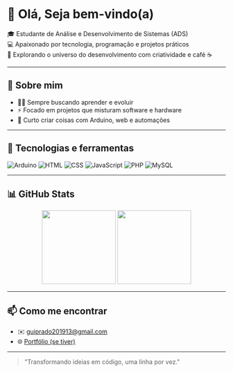 # 👋 Olá, Seja bem-vindo(a)

🎓 Estudante de Análise e Desenvolvimento de Sistemas (ADS)  
💻 Apaixonado por tecnologia, programação e projetos práticos  
🚀 Explorando o universo do desenvolvimento com criatividade e café ☕

---

## 🧠 Sobre mim

- 👨‍💻 Sempre buscando aprender e evoluir
- ⚡ Focado em projetos que misturam software e hardware
- 🔧 Curto criar coisas com Arduino, web e automações

---

## 💼 Tecnologias e ferramentas

![Arduino](https://img.shields.io/badge/-Arduino-00979D?style=for-the-badge&logo=arduino&logoColor=white)
![HTML](https://img.shields.io/badge/-HTML5-E34F26?style=for-the-badge&logo=html5&logoColor=white)
![CSS](https://img.shields.io/badge/-CSS3-1572B6?style=for-the-badge&logo=css3)
![JavaScript](https://img.shields.io/badge/-JavaScript-F7DF1E?style=for-the-badge&logo=javascript&logoColor=black)
![PHP](https://img.shields.io/badge/-PHP-777BB4?style=for-the-badge&logo=php&logoColor=white)
![MySQL](https://img.shields.io/badge/-MySQL-4479A1?style=for-the-badge&logo=mysql&logoColor=white)

---

## 📊 GitHub Stats

<div align="center">
  <img height="170em" src="https://github-readme-stats.vercel.app/api?username=guicoder22&show_icons=true&theme=tokyonight" />
  <img height="170em" src="https://github-readme-stats.vercel.app/api/top-langs/?username=guicoder22&layout=compact&theme=tokyonight" />
</div>

---

## 📫 Como me encontrar

- ✉️ [guiprado201913@gmail.com](#)
- 🌐 [Portfólio (se tiver)](#)

---

> "Transformando ideias em código, uma linha por vez."
